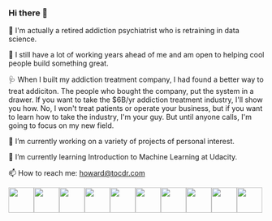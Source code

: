 ### Hi there 👋

🧠 I'm actually a retired addiction psychiatrist who is retraining in data science.

👶 I still have a lot of working years ahead of me and am open to helping cool people build something great.

🩺 When I built my addiction treatment company, I had found a better way to treat addiciton. The people who 
bought the company, put the system in a drawer. If you want to take the $6B/yr addiction treatment 
industry, I'll show you how. No, I won't treat patients or operate your business, but if you want to 
learn how to take the industry, I'm your guy. But until anyone calls, I'm going to focus on my new field.

🔭 I’m currently working on a variety of projects of personal interest.

🌱 I’m currently learning Introduction to Machine Learning at Udacity.

📫 How to reach me: howard@tocdr.com

<img height=50 src="https://cdn.jsdelivr.net/gh/devicons/devicon/icons/python/python-original.svg"/><img height=50 src="https://cdn.jsdelivr.net/gh/devicons/devicon/icons/github/github-original.svg"/><img height=50
src="https://cdn.jsdelivr.net/gh/devicons/devicon/icons/ubuntu/ubuntu-plain-wordmark.svg" /><img height=50 src="https://cdn.jsdelivr.net/gh/devicons/devicon/icons/twitter/twitter-original.svg" /><img height=50
src="https://cdn.jsdelivr.net/gh/devicons/devicon/icons/ssh/ssh-original-wordmark.svg" /><img height=50 src="https://cdn.jsdelivr.net/gh/devicons/devicon/icons/pandas/pandas-original-wordmark.svg" /><img height=50 src="https://cdn.jsdelivr.net/gh/devicons/devicon/icons/numpy/numpy-original-wordmark.svg" /><img height=50 src="https://cdn.jsdelivr.net/gh/devicons/devicon/icons/jupyter/jupyter-original-wordmark.svg" /><img height=50 src="https://cdn.jsdelivr.net/gh/devicons/devicon/icons/atom/atom-original.svg" /><img height=50 src="https://cdn.jsdelivr.net/gh/devicons/devicon/icons/apple/apple-original.svg" />
<!--
**hwetsman/hwetsman** is a ✨ _special_ ✨ repository because its `README.md` (this file) appears on your GitHub profile.

Here are some ideas to get you started:
- 👯 I’m looking to collaborate on automated individualized addiction treatment
- 🤔 I’m looking for help with fixing the healthcare system
- 💬 Ask me about bitcoin
- 📫 How to reach me: howard@tocdr.com
- 😄 Pronouns: he/him/his
- ⚡ Fun fact: I'm actually an addiction psychiatrist
-->
